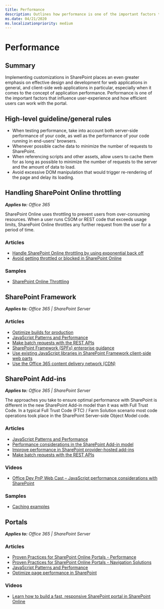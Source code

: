 ```yaml
---
title: Performance
description: Outlines how performance is one of the important factors that influence user-experience and how efficiently users can work with the portal.
ms.date: 04/21/2020
ms.localizationpriority: medium
---
```

# Performance

## Summary

Implementing customizations in SharePoint places an even greater emphasis on effective design and development for web applications in general, and client-side web applications in particular, especially when it comes to the concept of application performance. Performance is one of the important factors that influence user-experience and how efficient users can work with the portal.

## High-level guideline/general rules

- When testing performance, take into account both server-side performance of your code, as well as the performance of your code running in end-users' browsers.
- Whenever possible cache data to minimize the number of requests to SharePoint.
- When referencing scripts and other assets, allow users to cache them for as long as possible to minimize the number of requests to the server and the amount of data to load.
- Avoid excessive DOM manipulation that would trigger re-rendering of the page and delay its loading.

## Handling SharePoint Online throttling

_**Applies to:** Office 365_

SharePoint Online uses throttling to prevent users from over-consuming resources. When a user runs CSOM or REST code that exceeds usage limits, SharePoint Online throttles any further request from the user for a period of time.

### Articles

- [Handle SharePoint Online throttling by using exponential back off](/sharepoint/dev/solution-guidance/handle-sharepoint-online-throttling-by-using-exponential-back-off)
- [Avoid getting throttled or blocked in SharePoint Online](/sharepoint/dev/general-development/how-to-avoid-getting-throttled-or-blocked-in-sharepoint-online)

### Samples

- [SharePoint Online Throttling](https://github.com/SharePoint/PnP/tree/master/Samples/Core.Throttling)

## SharePoint Framework

_**Applies to:** Office 365 | SharePoint Server_

### Articles

- [Optimize builds for production](/sharepoint/dev/spfx/toolchain/optimize-builds-for-production)
- [JavaScript Patterns and Performance](/sharepoint/dev/solution-guidance/javascript-patterns-and-performance)
- [Make batch requests with the REST APIs](/sharepoint/dev/sp-add-ins/make-batch-requests-with-the-rest-apis)
- [SharePoint Framework (SPFx) enterprise guidance](/sharepoint/dev/spfx/enterprise-guidance)
- [Use existing JavaScript libraries in SharePoint Framework client-side web parts](/sharepoint/dev/spfx/web-parts/guidance/use-existing-javascript-libraries)
- [Use the Office 365 content delivery network (CDN)](/sharepoint/dev/general-development/office-365-cdn)

## SharePoint Add-ins

_**Applies to:** Office 365 | SharePoint Server_

The approaches you take to ensure optimal performance with SharePoint is different in the new SharePoint Add-in model than it was with Full Trust Code. In a typical Full Trust Code (FTC) / Farm Solution scenario most code operations took place in the SharePoint Server-side Object Model code.

### Articles

- [JavaScript Patterns and Performance](/sharepoint/dev/solution-guidance/javascript-patterns-and-performance)
- [Performance considerations in the SharePoint Add-in model](/sharepoint/dev/solution-guidance/performance-considerations-sharepoint-add-in)
- [Improve performance in SharePoint provider-hosted add-ins](/sharepoint/dev/solution-guidance/improve-performance-in-sharepoint-provider-hosted-add-ins)
- [Make batch requests with the REST APIs](/sharepoint/dev/sp-add-ins/make-batch-requests-with-the-rest-apis)

### Videos

- [Office Dev PnP Web Cast – JavaScript performance considerations with SharePoint](https://developer.microsoft.com/office/blogs/javascript-performance-considerations-with-sharepoint)

### Samples

- [Caching examples](https://github.com/SharePoint/PnP/tree/master/Samples/Performance.Caching)

## Portals

_**Applies to:** Office 365 | SharePoint Server_

### Articles

- [Proven Practices for SharePoint Online Portals - Performance](/sharepoint/dev/solution-guidance/portal-performance)
- [Proven Practices for SharePoint Online Portals - Navigation Solutions](/sharepoint/dev/solution-guidance/portal-navigation)
- [JavaScript Patterns and Performance](/sharepoint/dev/solution-guidance/javascript-patterns-and-performance)
- [Optimize page performance in SharePoint](/sharepoint/dev/general-development/optimize-page-performance-in-sharepoint)

### Videos

- [Learn how to build a fast, responsive SharePoint portal in SharePoint Online](https://www.youtube.com/watch?v=tD3mkbfhIbM)
